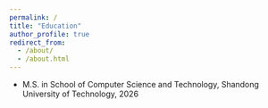 ```yaml
---
permalink: /
title: "Education"
author_profile: true
redirect_from: 
  - /about/
  - /about.html
---
```


- M.S. in School of Computer Science and Technology, Shandong University of Technology, 2026
